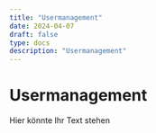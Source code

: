 ```yaml
---
title: "Usermanagement"
date: 2024-04-07
draft: false
type: docs
description: "Usermanagement"
---
```


# Usermanagement

Hier könnte Ihr Text stehen